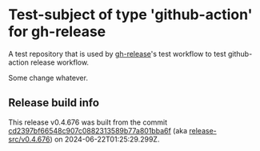 # Test-subject of type 'github-action' for gh-release

A test repository that is used by [gh-release](https://github.com/kattecon/gh-release)'s test workflow to test github-action release workflow.

Some change whatever.


## Release build info

This release v0.4.676 was built from the commit [cd2397bf66548c907c0882313589b77a801bba6f](https://github.com/kattecon/gh-release-test-ga/tree/cd2397bf66548c907c0882313589b77a801bba6f) (aka [release-src/v0.4.676](https://github.com/kattecon/gh-release-test-ga/tree/release-src/v0.4.676)) on 2024-06-22T01:25:29.299Z.
        